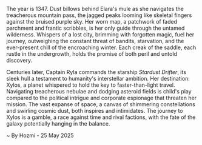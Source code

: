 
The year is 1347.  Dust billows behind Elara's mule as she navigates the treacherous mountain pass, the jagged peaks looming like skeletal fingers against the bruised purple sky.  Her worn map, a patchwork of faded parchment and frantic scribbles, is her only guide through the untamed wilderness.  Whispers of a lost city, brimming with forgotten magic, fuel her journey, outweighing the constant threat of bandits, starvation, and the ever-present chill of the encroaching winter. Each creak of the saddle, each rustle in the undergrowth, holds the promise of both peril and untold discovery.

Centuries later, Captain Ryla commands the starship *Stardust Drifter*, its sleek hull a testament to humanity's interstellar ambition.  Her destination: Xylos, a planet whispered to hold the key to faster-than-light travel.  Navigating treacherous nebulae and dodging asteroid fields is child's play compared to the political intrigue and corporate espionage that threaten her mission.  The vast expanse of space, a canvas of shimmering constellations and swirling cosmic dust, both inspires and intimidates.  The journey to Xylos is a gamble, a race against time and rival factions, with the fate of the galaxy potentially hanging in the balance.

~ By Hozmi - 25 May 2025

